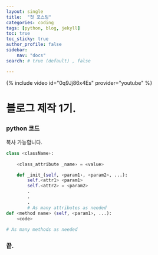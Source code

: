 ```yaml
---
layout: single
title:  "첫 포스팅"
categories: coding
tags: [python, blog, jekyll]
toc: true
toc_sticky: true
author_profile: false 
sidebar:
    nav: "docs"
search: # true (default) , false 

---
```


<!-- 
**[유튜브 뮤직]** [클릭](https://music.youtube.com)
{: .notice--danger} -->
<!-- 
[유튜브 뮤직](https://music.youtube.com)
{: .btn .btn--primary} -->
{% include video id="0q9Jj86x4Es" provider="youtube" %}

# 블로그 제작 1기.

### python 코드
복사 가능합니다.

```python
class <className›:
    
    <class_attribute _name› = «value>

    def _init_(self, ‹param1›, <param2>, ...):
        self.<attr1> <param1> 
        self.<attr2> = <param2>
        .
        .
        .
        # As many attributes as needed
def <method name> (self, <param1>, ...):
    <code>
    
# As many methods as needed
```

### 끝.